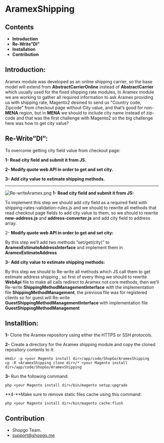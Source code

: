 # AramexShipping #


## Contents ##

* **Introduction**
* **Re-Write”DI”**
* **Installation**
* **Contribution**

## Introduction: ##

Aramex module was developed as an online shipping carrier, so the base model will extend from **AbstractCarrierOnline** instead of **AbstractCarrier** which usually used for the fixed shipping rate modules,
In Aramex module we are working to gather all required information to ask Aramex providing us with shipping rate,
Magento2 desined to send us "Country code, Zipcode" from checkout page without City value, and that’s good for non- **MENA** region, but in **MENA** we should to include city name instead of zip-code and that was the first challenge with Magento2
so the big challenge here was how to get city value?

## Re-Write”DI”: ##
To overcome getting city field value from checkout page:

**1- Read city field and submit it from JS.**

**2- Modify quote web API in order to get and set city.**

**3- Add city value to estimate shipping methods.** 
************************************
![Re-writeAramex.png](https://bitbucket.org/repo/xzy8nb/images/2950141016-Re-writeAramex.png)
**1- Read city field and submit it from JS:**

To implement this step we should add city field as a required field with   shipping-rates-validation-rules.js and we should to rewrite all methods that read checkout page fields to add city value to them, so we should to rewrite **new-address.js** and **address-converter.js** and add city field to address array.


2- **Modify quote web API in order to get and set city:**

By this step we’ll add two methods ”set/get(city)” to **AramexEstimateAddressInterface** and implement them in **AramexEstimateAddress**

 
**3- Add city value to estimate shipping methods:**

By this step we should to Re-write all methods which JS call them to get estimate address shipping , so first of every thing we should to rewrite **WebApi** file to make all calls redirect to Aramex not core methods, then we’ll Re-write **ShippingMethodManagementInterface** with the  implementation file **ShippingMethodManagement**, 
the previous file was for registered clients so for guest will Re-write **GuestShippingMethodManagementInterface** with implementation file **GuestShippingMethodManagement**



## Installtion: ##
**1-** Clone the Aramex repository using either the HTTPS or SSH protocols.

**2-** Create a directory for the Aramex  shipping module and copy the cloned repository contents to it:
```
mkdir -p <your Magento install dir>/app/code/ShopGo/AramexShipping
cp -R <AramexShipping clone dir>/* <your Magento install dir>/app/code/ShopGo/AramexShipping
```

**3-** Run the following command:
```
php <your Magento install dir>/bin/magento setup:upgrade
```

**4-**Make sure to remove static files cache using this command:
```
php <your Magento install dir>/bin/magento cache:flush
```

## Contribution ##
* Shopgo Team.
* support@shopgo.me